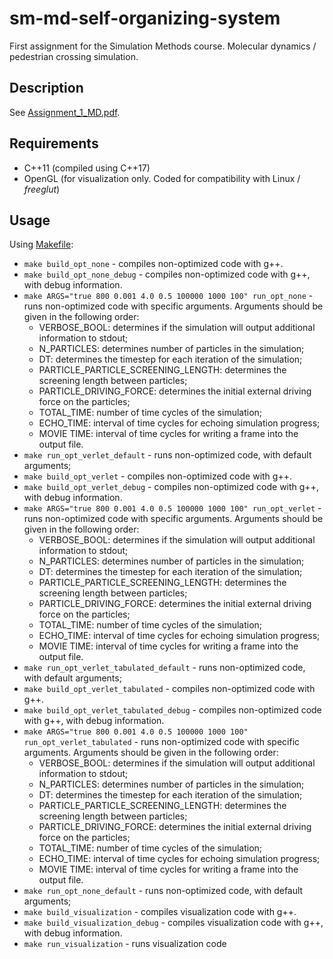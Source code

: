 # sm-md-self-organizing-system

First assignment for the Simulation Methods course. Molecular dynamics / pedestrian crossing simulation.

## Description

See [Assignment_1_MD.pdf](Assignment_1_MD.pdf).

## Requirements

- C++11 (compiled using C++17)
- OpenGL (for visualization only. Coded for compatibility with Linux / *freeglut*)

## Usage

Using [Makefile](Makefile):

- `make build_opt_none` - compiles non-optimized code with g++.
- `make build_opt_none_debug` - compiles non-optimized code with g++, with debug information.
- `make ARGS="true 800 0.001 4.0 0.5 100000 1000 100" run_opt_none` - runs non-optimized code with specific arguments. Arguments should be given in the following order:
  - VERBOSE_BOOL: determines if the simulation will output additional information to stdout;
  - N_PARTICLES: determines number of particles in the simulation;
  - DT: determines the timestep for each iteration of the simulation;
  - PARTICLE_PARTICLE_SCREENING_LENGTH: determines the screening length between particles;
  - PARTICLE_DRIVING_FORCE: determines the initial external driving force on the particles;
  - TOTAL_TIME: number of time cycles of the simulation;
  - ECHO_TIME: interval of time cycles for echoing simulation progress;
  - MOVIE TIME: interval of time cycles for writing a frame into the output file.
- `make run_opt_verlet_default` - runs non-optimized code, with default arguments;
- `make build_opt_verlet` - compiles non-optimized code with g++.
- `make build_opt_verlet_debug` - compiles non-optimized code with g++, with debug information.
- `make ARGS="true 800 0.001 4.0 0.5 100000 1000 100" run_opt_verlet` - runs non-optimized code with specific arguments. Arguments should be given in the following order:
  - VERBOSE_BOOL: determines if the simulation will output additional information to stdout;
  - N_PARTICLES: determines number of particles in the simulation;
  - DT: determines the timestep for each iteration of the simulation;
  - PARTICLE_PARTICLE_SCREENING_LENGTH: determines the screening length between particles;
  - PARTICLE_DRIVING_FORCE: determines the initial external driving force on the particles;
  - TOTAL_TIME: number of time cycles of the simulation;
  - ECHO_TIME: interval of time cycles for echoing simulation progress;
  - MOVIE TIME: interval of time cycles for writing a frame into the output file.
- `make run_opt_verlet_tabulated_default` - runs non-optimized code, with default arguments;
- `make build_opt_verlet_tabulated` - compiles non-optimized code with g++.
- `make build_opt_verlet_tabulated_debug` - compiles non-optimized code with g++, with debug information.
- `make ARGS="true 800 0.001 4.0 0.5 100000 1000 100" run_opt_verlet_tabulated` - runs non-optimized code with specific arguments. Arguments should be given in the following order:
  - VERBOSE_BOOL: determines if the simulation will output additional information to stdout;
  - N_PARTICLES: determines number of particles in the simulation;
  - DT: determines the timestep for each iteration of the simulation;
  - PARTICLE_PARTICLE_SCREENING_LENGTH: determines the screening length between particles;
  - PARTICLE_DRIVING_FORCE: determines the initial external driving force on the particles;
  - TOTAL_TIME: number of time cycles of the simulation;
  - ECHO_TIME: interval of time cycles for echoing simulation progress;
  - MOVIE TIME: interval of time cycles for writing a frame into the output file.
- `make run_opt_none_default` - runs non-optimized code, with default arguments;
- `make build_visualization` - compiles visualization code with g++.
- `make build_visualization_debug` - compiles visualization code with g++, with debug information.
- `make run_visualization` - runs visualization code
